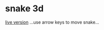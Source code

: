 # snake 3d

[live version](https://benjaminrshill.github.io/snake3d)
...use arrow keys to move snake...
